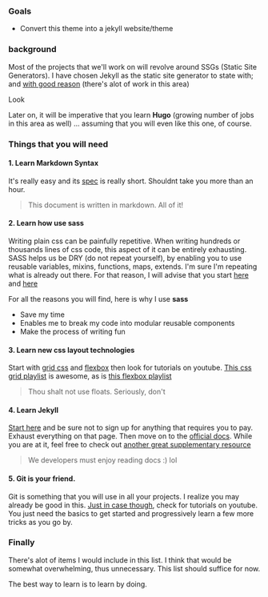 ### Goals
* Convert this theme into a jekyll website/theme

### background

Most of the projects that we'll work on will revolve around SSGs (Static Site Generators). I have chosen Jekyll as the static site generator to state with; and [with good reason](https://www.consagous.com/what-are-static-sites-why-jekyll-is-so-popular-now/) (there's alot of work in this area)

Look

Later on, it will be imperative that you learn **Hugo** (growing number of jobs in this area as well) ... assuming that you will even like this one, of course.


### Things that you will need 

#### 1. Learn Markdown Syntax
It's really easy and its [spec](https://github.com/adam-p/markdown-here/wiki/Markdown-Cheatsheet) is really short. Shouldnt take you more than an hour.

> This document is written in markdown. All of it! 

#### 2. Learn how use sass
Writing plain css can be painfully repetitive. When writing hundreds or thousands lines of css code, this aspect of it can be entirely exhausting. SASS helps us be DRY (do not repeat yourself), by enabling you to use reusable variables, mixins, functions, maps, extends. I'm sure I'm repeating what is already out there. For that reason, I will advise that you start [here](https://raygun.com/blog/10-reasons-css-preprocessor/) and [here](https://codeburst.io/how-sass-can-save-you-a-lot-of-time-f1198b658012)


For all the reasons you will find, here is why I use **sass**

* Save my time
* Enables me to break my code into modular reusable components
* Make the process of writing fun

#### 3. Learn new css layout technologies 
Start with [grid css](https://css-tricks.com/snippets/css/complete-guide-grid/) and [flexbox](https://css-tricks.com/snippets/css/a-guide-to-flexbox/) then look for tutorials on youtube. [This css grid playlist](https://www.youtube.com/watch?v=T-slCsOrLcc&list=PLu8EoSxDXHP5CIFvt9-ze3IngcdAc2xKG) is awesome, as is [this flexbox playlist](https://www.youtube.com/watch?v=Vj7NZ6FiQvo&list=PLu8EoSxDXHP7xj_y6NIAhy0wuCd4uVdid)

> Thou shalt not use floats. Seriously, don't

#### 4. Learn Jekyll
[Start here](https://learn.cloudcannon.com/) and be sure not to sign up for anything that requires you to pay. Exhaust everything on that page. Then move on to the [official docs](https://jekyllrb.com/docs/). While you are at it, feel free to check out [another great supplementary resource](https://blog.webjeda.com/)  

> We developers must enjoy reading docs :) lol

#### 5. Git is your friend.
Git is something that you will use in all your projects. I realize you may already be good in this. [Just in case though](https://try.github.io/), check for tutorials on youtube. You just need the basics to get started and progressively learn a few more tricks as you go by.

### Finally
There's alot of items I would include in this list. I think that would be somewhat overwhelming, thus unnecessary.  This list should suffice for now.

The best way to learn is to learn by doing.
